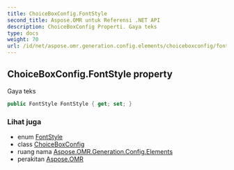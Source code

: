 ```yaml
---
title: ChoiceBoxConfig.FontStyle
second_title: Aspose.OMR untuk Referensi .NET API
description: ChoiceBoxConfig Properti. Gaya teks
type: docs
weight: 70
url: /id/net/aspose.omr.generation.config.elements/choiceboxconfig/fontstyle/
---
```

## ChoiceBoxConfig.FontStyle property

Gaya teks

```csharp
public FontStyle FontStyle { get; set; }
```

### Lihat juga

* enum [FontStyle](../../../aspose.omr.generation/fontstyle/)
* class [ChoiceBoxConfig](../)
* ruang nama [Aspose.OMR.Generation.Config.Elements](../../choiceboxconfig/)
* perakitan [Aspose.OMR](../../../)


